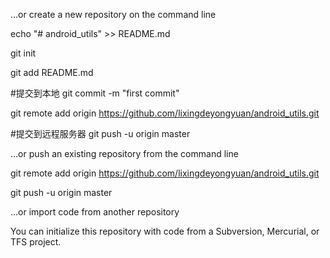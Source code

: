 …or create a new repository on the command line

echo "# android_utils" >> README.md

git init

git add README.md

#提交到本地
git commit -m "first commit"

git remote add origin https://github.com/lixingdeyongyuan/android_utils.git

#提交到远程服务器
git push -u origin master

…or push an existing repository from the command line

git remote add origin https://github.com/lixingdeyongyuan/android_utils.git

git push -u origin master

…or import code from another repository

You can initialize this repository with code from a Subversion, Mercurial, or TFS project.